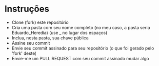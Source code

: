 # Instruções

- Clone (fork) este repositório
- Cria uma pasta com seu nome completo (no meu caso, a pasta seria Eduardo_Heredia)
  (use _ no lugar dos espaços)
- Inclua, nesta pasta, sua chave pública
- Assine seu commit
- Envie seu commit assinado para seu repositório (o que foi gerado pelo 'fork' deste)
- Envie-me um PULL REQUEST com seu commit assinado
mudar algo